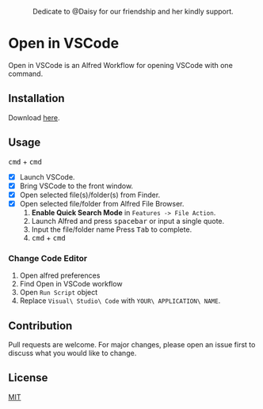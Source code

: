 <p align="center">
Dedicate to @Daisy for our friendship and her kindly support.<br>
</p>

# Open in VSCode
Open in VSCode is an Alfred Workflow for opening VSCode with one command.

## Installation
Download [here](https://raw.githubusercontent.com/willbchang/alfred-open-in-vscode/master/Open%20in%20VSCode.alfredworkflow).

## Usage
<kbd>cmd</kbd> + <kbd>cmd</kbd>
- [x] Launch VSCode.
- [x] Bring VSCode to the front window.
- [x] Open selected file(s)/folder(s) from Finder.
- [x] Open selected file/folder from Alfred File Browser.
  1. **Enable Quick Search Mode** in `Features -> File Action`.
  2. Launch Alfred and press <kbd>spacebar</kbd> or input a single quote.
  3. Input the file/folder name Press <kbd>Tab</kbd> to complete.
  4. <kbd>cmd</kbd> + <kbd>cmd</kbd>

### Change Code Editor
1. Open alfred preferences
2. Find Open in VSCode workflow
3. Open `Run Script` object
4. Replace `Visual\ Studio\ Code` with `YOUR\ APPLICATION\ NAME`.

## Contribution
Pull requests are welcome. For major changes, please open an issue first to discuss what you would like to change.

## License
[MIT](LICENSE)
